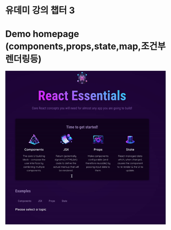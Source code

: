# 유데미 강의 챕터 3

# Demo homepage (components,props,state,map,조건부렌더링등)

![alt text](2024-04-0221.18.24-ezgif.com-video-to-gif-converter.gif)
